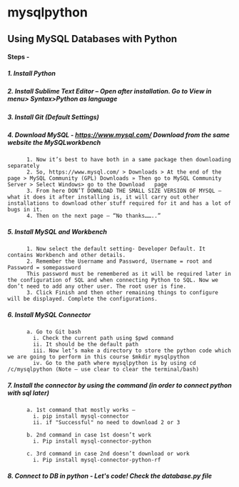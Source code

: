 # mysqlpython
## Using MySQL Databases with Python

#### Steps -



##### 1. Install Python 
##### 2. Install Sublime Text Editor – Open after installation. Go to View in menu> Syntax>Python as language
##### 3. Install Git (Default Settings)
##### 4. Download MySQL - https://www.mysql.com/  Download from the same website the MySQLworkbench
          1. Now it’s best to have both in a same package then downloading separately
          2. So, https://www.mysql.com/ > Downloads > At the end of the page > MySQL Community (GPL) Downloads » Then go to MySQL Community Server > Select Windows> go to the Download   page
          3. From here DON’T DOWNLOAD THE SMALL SIZE VERSION OF MYSQL – what it does it after installing is, it will carry out other installations to download other stuff required for it and has a lot of bugs in it.
          4. Then on the next page – “No thanks……..”
 
##### 5. Install MySQL and Workbench
          1. Now select the default setting- Developer Default. It contains Workbench and other details.
          2. Remember the Username and Password, Username = root and Password = somepassword
          This password must be remembered as it will be required later in the configuration of SQL and when connecting Python to SQL. Now we don’t need to add any other user. The root user is fine.
          3. Click Finish and then other remaining things to configure will be displayed. Complete the configurations.

##### 6. Install MySQL Connector
          a. Go to Git bash
            i. Check the current path using $pwd command
            ii. It should be the default path
            iii. Now let’s make a directory to store the python code which we are going to perform in this course $mkdir mysqlpython
            iv. Go to the path where mysqlpython is by using cd /c/mysqlpython (Note – use clear to clear the terminal/bash)

##### 7. Install the connector by using the command (in order to connect python with sql later)
          a. 1st command that mostly works –
            i. pip install mysql-connector 
            ii. if "Successful" no need to download 2 or 3

          b. 2nd command in case 1st doesn’t work
            i. Pip install mysql-connector-python

          c. 3rd command in case 2nd doesn’t download or work
            i. Pip install mysql-connector-python-rf

##### 8. Connect to DB in python - Let's code! Check the database.py file
